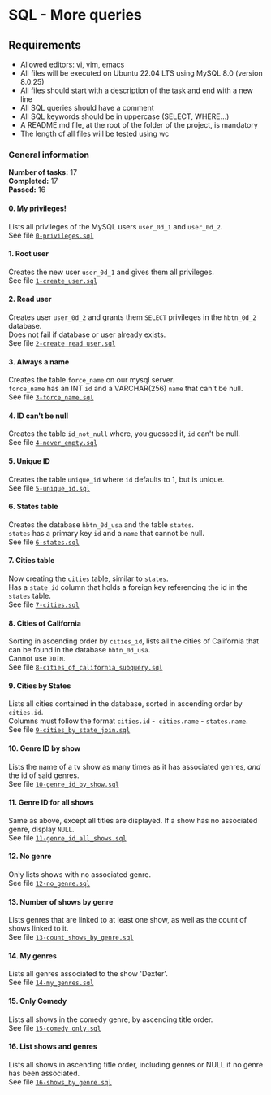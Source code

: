 # SQL - More queries

## Requirements
* Allowed editors: vi, vim, emacs
* All files will be executed on Ubuntu 22.04 LTS using MySQL 8.0 (version 8.0.25)
* All files should start with a description of the task and end with a new line
* All SQL queries should have a comment
* All SQL keywords should be in uppercase (SELECT, WHERE…)
* A README.md file, at the root of the folder of the project, is mandatory
* The length of all files will be tested using wc

### General information
__Number of tasks:__ 17<br/>
__Completed:__ 17<br/>
__Passed:__ 16<br/>

#### 0. My privileges!
Lists all privileges of the MySQL users `user_0d_1` and `user_0d_2`.<br/>
See file [`0-privileges.sql`](./0-privileges.sql)
#### 1. Root user
Creates the new user `user_0d_1` and gives them all privileges.<br/>
See file [`1-create_user.sql`](./1-create_user.sql)
#### 2. Read user
Creates user `user_0d_2` and grants them `SELECT` privileges in the `hbtn_0d_2` database.<br/>
Does not fail if database or user already exists.<br/>
See file [`2-create_read_user.sql`](./2-create_read_user.sql)
#### 3. Always a name
Creates the table `force_name` on our mysql server.<br/>
`force_name` has an INT `id` and a VARCHAR(256) `name` that can't be null.<br/>
See file [`3-force_name.sql`](./3-force_name.sql)
#### 4. ID can't be null
Creates the table `id_not_null` where, you guessed it, `id` can't be null.<br/>
See file [`4-never_empty.sql`](./4-never_empty.sql)
#### 5. Unique ID
Creates the table `unique_id` where `id` defaults to 1, but is unique.<br/>
See file [`5-unique_id.sql`](./5-unique_id.sql)
#### 6. States table
Creates the database `hbtn_0d_usa` and the table `states`.<br/>
`states` has a primary key `id` and a `name` that cannot be null.<br/>
See file [`6-states.sql`](./6-states.sql)
#### 7. Cities table
Now creating the `cities` table, similar to `states`.<br/>
Has a `state_id` column that holds a foreign key referencing the id in the `states` table.<br/>
See file [`7-cities.sql`](./7-cities.sql)
#### 8. Cities of California
Sorting in ascending order by `cities_id`, lists all the cities of California that can be found in the database `hbtn_0d_usa`.<br/>
Cannot use `JOIN`.<br/>
See file [`8-cities_of_california_subquery.sql`](./8-cities_of_california_subquery.sql)
#### 9. Cities by States
Lists all cities contained in the database, sorted in ascending order by `cities.id`.<br/>
Columns must follow the format `cities.id` -` cities.name` - `states.name`.<br/>
See file [`9-cities_by_state_join.sql`](./9-cities_by_state_join.sql)
#### 10. Genre ID by show
Lists the name of a tv show as many times as it has associated genres, _and_ the id of said genres.<br/>
See file [`10-genre_id_by_show.sql`](./10-genre_id_by_show.sql)
#### 11. Genre ID for all shows
Same as above, except all titles are displayed. If a show has no associated genre, display `NULL`.<br/>
See file [`11-genre_id_all_shows.sql`](./11-genre_id_all_shows.sql)
#### 12. No genre
Only lists shows with no associated genre.<br/>
See file [`12-no_genre.sql`](./12-no_genre.sql)
#### 13. Number of shows by genre
Lists genres that are linked to at least one show, as well as the count of shows linked to it.<br/>
See file [`13-count_shows_by_genre.sql`](./13-count_shows_by_genre.sql)
#### 14. My genres
Lists all genres associated to the show 'Dexter'.<br/>
See file [`14-my_genres.sql`](./14-my_genres.sql)
#### 15. Only Comedy
Lists all shows in the comedy genre, by ascending title order.<br/>
See file [`15-comedy_only.sql`](./15-comedy_only.sql)
#### 16. List shows and genres
Lists all shows in ascending title order, including genres or NULL if no genre has been associated.<br/>
See file [`16-shows_by_genre.sql`](./16-shows_by_genre.sql)
